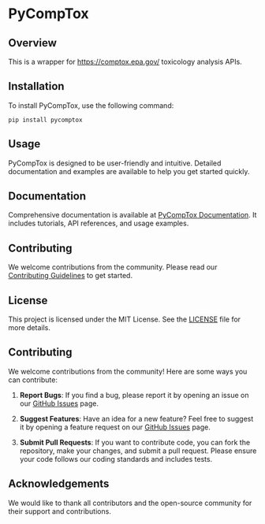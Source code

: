 # PyCompTox

## Overview
This is a wrapper for https://comptox.epa.gov/ toxicology analysis APIs.

## Installation
To install PyCompTox, use the following command:
```
pip install pycomptox
```
## Usage
PyCompTox is designed to be user-friendly and intuitive. Detailed documentation and examples are available to help you get started quickly.

## Documentation
Comprehensive documentation is available at [PyCompTox Documentation](https://example.com/docs). It includes tutorials, API references, and usage examples.

## Contributing
We welcome contributions from the community. Please read our [Contributing Guidelines](https://example.com/contributing) to get started.

## License
This project is licensed under the MIT License. See the [LICENSE](LICENSE) file for more details.

## Contributing

We welcome contributions from the community! Here are some ways you can contribute:

1. **Report Bugs**: If you find a bug, please report it by opening an issue on our [GitHub Issues](https://github.com/yourusername/pycomptox/issues) page.

2. **Suggest Features**: Have an idea for a new feature? Feel free to suggest it by opening a feature request on our [GitHub Issues](https://github.com/yourusername/pycomptox/issues) page.

3. **Submit Pull Requests**: If you want to contribute code, you can fork the repository, make your changes, and submit a pull request. Please ensure your code follows our coding standards and includes tests.

## Acknowledgements
We would like to thank all contributors and the open-source community for their support and contributions.

